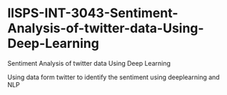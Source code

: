 # llSPS-INT-3043-Sentiment-Analysis-of-twitter-data-Using-Deep-Learning
Sentiment Analysis of twitter data Using Deep Learning

Using data form twitter to identify the sentiment using deeplearning and NLP

